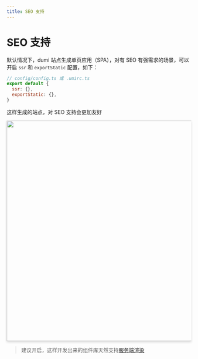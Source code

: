 ```yaml
---
title: SEO 支持
---
```


# SEO 支持

默认情况下，dumi 站点生成单页应用（SPA），对有 SEO 有强需求的场景，可以开启 `ssr` 和 `exportStatic` 配置，如下：

```js
// config/config.ts 或 .umirc.ts
export default {
  ssr: {},
  exportStatic: {},
}
```

这样生成的站点，对 SEO 支持会更加友好

<img src="https://user-images.githubusercontent.com/13595509/80310631-52e6d280-880e-11ea-9a9a-0942c0e24658.png" width="600" style="box-shadow:rgba(0, 0, 0, 0.15) 0px 3px 6px 0px">

> 建议开启，这样开发出来的组件库天然支持[服务端渲染](https://umijs.org/zh-CN/docs/ssr)
